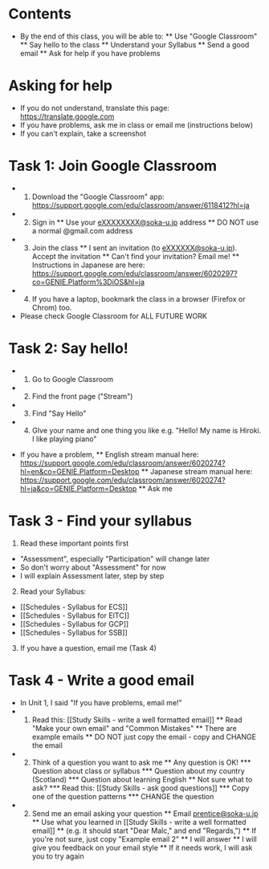 # Contents
* By the end of this class, you will be able to:
** Use "Google Classroom"
** Say hello to the class
** Understand your Syllabus
** Send a good email
** Ask for help if you have problems

 
# Asking for help
* If you do not understand, translate this page: https://translate.google.com 
* If you have problems, ask me in class or email me (instructions below)
* If you can't explain, take a screenshot

# Task 1: Join Google Classroom
* 1) Download the "Google Classroom" app: https://support.google.com/edu/classroom/answer/6118412?hl=ja
* 2) Sign in
** Use your eXXXXXXXX@soka-u.jp address
** <red>DO NOT use</red> a normal @gmail.com address
* 3) Join the class
** I sent an invitation (to eXXXXXX@soka-u.jp). Accept the invitation
** Can't find your invitation? Email me!
** Instructions in Japanese are here: https://support.google.com/edu/classroom/answer/6020297?co=GENIE.Platform%3DiOS&hl=ja
* 4) If you have a laptop, bookmark the class in a browser (Firefox or Chrom) too. 
* <red>Please check Google Classroom for ALL FUTURE WORK</red>

# Task 2: Say hello!
* 1) Go to Google Classroom
* 2) Find the front page ("Stream")
* 3) Find "Say Hello"
* 4) GIve your name and one thing you like e.g. "Hello! My name is Hiroki. I like playing piano"

* If you have a problem, 
** English stream manual here: https://support.google.com/edu/classroom/answer/6020274?hl=en&co=GENIE.Platform=Desktop
** Japanese stream manual here: https://support.google.com/edu/classroom/answer/6020274?hl=ja&co=GENIE.Platform=Desktop
** Ask me

# Task 3 - Find your syllabus
1) Read these important points first
* "Assessment", especially "Participation" will change later
* So <green>don't worry</green> about "Assessment" for now
* I will explain Assessment later, step by step

2) Read your Syllabus:
* [[Schedules - Syllabus for ECS]]
* [[Schedules - Syllabus for EITC]]
* [[Schedules - Syllabus for GCP]]
* [[Schedules - Syllabus for SSB]]

3) If you have a question, email me (Task 4)


# Task 4 - Write a good email
* In Unit 1, I said "If you have problems, email me!"
* 1) Read this: [[Study Skills - write a well formatted email]]
** Read "Make your own email" and "Common Mistakes"
** There are example emails
** DO NOT just copy the email - copy and CHANGE the email
* 2) Think of a question you want to ask me
** Any question is OK!
*** Question about class or syllabus
*** Question about my country (Scotland)
*** Question about learning English 
** Not sure what to ask? 
*** Read this: [[Study Skills - ask good questions]]
*** Copy one of the question patterns
*** CHANGE the question
* 2) Send me an email asking your question
** Email prentice@soka-u.jp
** Use what you learned in [[Study Skills - write a well formatted email]]
** (e.g. it should start "Dear Malc," and end "Regards,")
** If you're not sure, just copy "Example email 2" 
** I will answer 
** I will give you feedback on your email style 
** If it needs work, I will ask you to try again



